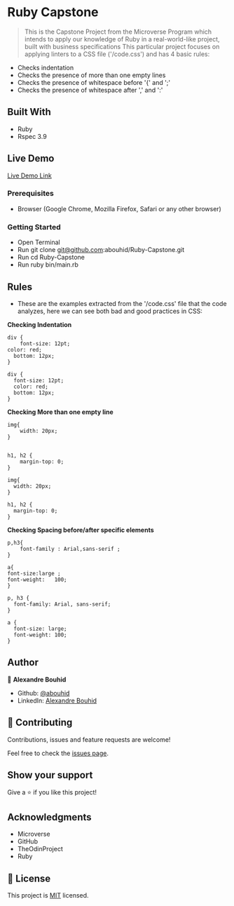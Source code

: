 # Ruby Capstone 

> This is the Capstone Project from the Microverse Program which intends to apply our knowledge of Ruby in a real-world-like project, built with business specifications
> This particular project focuses on applying linters to a CSS file ('/code.css') and has 4 basic rules:
- Checks indentation
- Checks the presence of more than one empty lines
- Checks the presence of whitespace before '{' and ';' 
- Checks the presence of whitespace after ',' and ':' 

## Built With

- Ruby
- Rspec 3.9

## Live Demo

[Live Demo Link]()

### Prerequisites

- Browser (Google Chrome, Mozilla Firefox, Safari or any other browser)

### Getting Started
- Open Terminal
- Run git clone git@github.com:abouhid/Ruby-Capstone.git
- Run cd Ruby-Capstone
- Run ruby bin/main.rb

## Rules 

* These are the examples extracted from the '/code.css' file that the code analyzes, here we can see both bad and good practices in CSS:

**Checking Indentation**

```bad code:
div { 
    font-size: 12pt;
color: red; 
  bottom: 12px;
}
```

```good code:
div { 
  font-size: 12pt;
  color: red; 
  bottom: 12px;
}
```

**Checking More than one empty line**

```bad code:
img{
    width: 20px; 
}


h1, h2 {
    margin-top: 0;
}
```

```good code:
img{
  width: 20px; 
}

h1, h2 {
  margin-top: 0;
}
```
**Checking Spacing before/after specific elements**

```bad code:
p,h3{
    font-family : Arial,sans-serif ;
}

a{
font-size:large ;
font-weight:   100;
}
```

```good code:
p, h3 {
  font-family: Arial, sans-serif;
}

a {
  font-size: large;
  font-weight: 100;
}
```

## Author

👤 **Alexandre Bouhid**

- Github: [@abouhid](https://github.com/abouhid)
- LinkedIn: [Alexandre Bouhid](https://www.linkedin.com/in/alexandrebouhid/)

## 🤝 Contributing

Contributions, issues and feature requests are welcome!

Feel free to check the [issues page]().

## Show your support

Give a ⭐️ if you like this project!

## Acknowledgments

- Microverse
- GitHub
- TheOdinProject
- Ruby

## 📝 License

This project is [MIT](lic.url) licensed.
